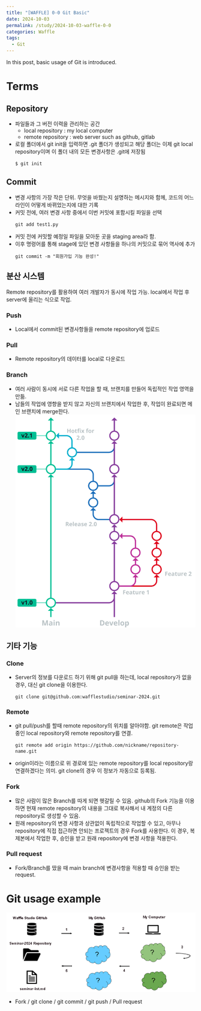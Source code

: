 ```yaml
---
title: "[WAFFLE] 0-0 Git Basic"
date: 2024-10-03
permalink: /study/2024-10-03-waffle-0-0
categories: Waffle
tags:
  - Git
---
```


In this post, basic usage of Git is introduced. 

# Terms
## Repository
- 파일들과 그 버전 이력을 관리하는 공간
  - local repository : my local computer
  - remote repository : web server such as github, gitlab 
- 로컬 폴더에서 git init을 입력하면 .git 폴더가 생성되고 해당 폴더는 이제 git local repository이며 이 폴더 내의 모든 변경사항은 .git에 저장됨
  ```console
  $ git init
  ```

## Commit
- 변경 사항의 가장 작은 단위. 무엇을 바꿨는지 설명하는 메시지와 함께, 코드의 어느 라인이 어떻게 바뀌었는지에 대한 기록
- 커밋 전에, 여러 변경 사항 중에서 이번 커밋에 포함시킬 파일을 선택
  ```console
  git add test1.py
  ```
- 커밋 전에 커밋할 예정일 파일을 모아둔 곳을 staging area라 함.
- 이후 명령어를 통해 stage에 있던 변경 사항들을 하나의 커밋으로 묶어 역사에 추가
  ```console
  git commit -m "회원가입 기능 완성!"
  ```

## 분산 시스템
Remote repository를 활용하여 여러 개발자가 동시에 작업 가능. local에서 작업 후 server에 올리는 식으로 작업.
### Push
- Local에서 commit된 변경사항들을 remote repository에 업로드

### Pull
- Remote repository의 데이터를 local로 다운로드
  
### Branch
- 여러 사람이 동시에 서로 다른 작업을 할 때, 브랜치를 만들어 독립적인 작업 영역을 만듦.
- 남들의 작업에 영향을 받지 않고 자신의 브랜치에서 작업한 후, 작업이 완료되면 메인 브랜치에 merge한다. 
![branch](../..\images\2024-10-03-waffle-0-0\branch.png)

## 기타 기능
### Clone
- Server의 정보를 다운로드 하기 위해 git pull을 하는데, local repository가 없을 경우, 대신 git clone을 이용한다.
  ```console
  git clone git@github.com:wafflestudio/seminar-2024.git
  ```
### Remote
- git pull/push를 할때 remote repository의 위치를 알아야함. git remote은 작업 중인 local repository와 remote repository를 연결.
  ```console
  git remote add origin https://github.com/nickname/repository-name.git
  ```
- origin이라는 이름으로 위 경로에 있는 remote repository를 local repository랑 연결하겠다는 의미. git clone의 경우 이 정보가 자동으로 등록됨.

### Fork
- 많은 사람이 많은 Branch를 따게 되면 헷갈릴 수 있음. github의 Fork 기능을 이용하면 현재 remote repository의 내용을 그대로 복사해서 내 계정의 다른 repository로 생성할 수 있음. 
- 원래 repository의 변경 사항과 상관없이 독립적으로 작업할 수 있고, 아무나 repository에 직접 접근하면 안되는 프로젝트의 경우 Fork를 사용한다. 이 경우, 복제본에서 작업한 후, 승인을 받고 원래 repository에 변경 사항을 적용한다.

### Pull request
- Fork/Branch를 땄을 때 main branch에 변경사항을 적용할 때 승인을 받는 request. 

# Git usage example
![git](../..\images\2024-10-03-waffle-0-0\git.png)
- Fork / git clone / git commit / git push / Pull request